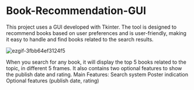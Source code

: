 # Book-Recommendation-GUI
 This project uses a GUI developed with Tkinter. The tool is designed to recommend books based on user preferences and is user-friendly, making it easy to handle and find books related to the search results.

 
![ezgif-3fbb64ef3124f5](https://github.com/user-attachments/assets/55f825a1-d725-415d-b002-3cc42a4d4b72)


When you search for any book, it will display the top 5 books related to the topic, in different 5 frames.
It also contains two optional features to show the publish date and rating.
Main Features:
Search system
Poster indication
Optional features (publish date, rating)
